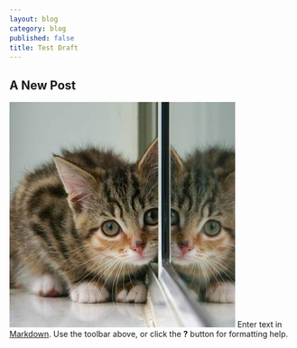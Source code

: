 ```yaml
---
layout: blog
category: blog
published: false
title: Test Draft
---
```


## A New Post
![400.jpg](/media/400.jpg)
Enter text in [Markdown](http://daringfireball.net/projects/markdown/). Use the toolbar above, or click the **?** button for formatting help.